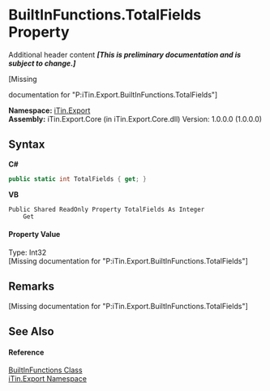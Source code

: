 # BuiltInFunctions.TotalFields Property 
Additional header content _**\[This is preliminary documentation and is subject to change.\]**_

\[Missing <summary> documentation for "P:iTin.Export.BuiltInFunctions.TotalFields"\]

**Namespace:**&nbsp;<a href="3fffd16d-e8dd-a992-537b-8b7ec294fc13">iTin.Export</a><br />**Assembly:**&nbsp;iTin.Export.Core (in iTin.Export.Core.dll) Version: 1.0.0.0 (1.0.0.0)

## Syntax

**C#**<br />
``` C#
public static int TotalFields { get; }
```

**VB**<br />
``` VB
Public Shared ReadOnly Property TotalFields As Integer
	Get
```


#### Property Value
Type: Int32<br />\[Missing <value> documentation for "P:iTin.Export.BuiltInFunctions.TotalFields"\]

## Remarks
\[Missing <remarks> documentation for "P:iTin.Export.BuiltInFunctions.TotalFields"\]

## See Also


#### Reference
<a href="7e68f5cb-00a1-7efd-d42f-e5ddae7d6398">BuiltInFunctions Class</a><br /><a href="3fffd16d-e8dd-a992-537b-8b7ec294fc13">iTin.Export Namespace</a><br />